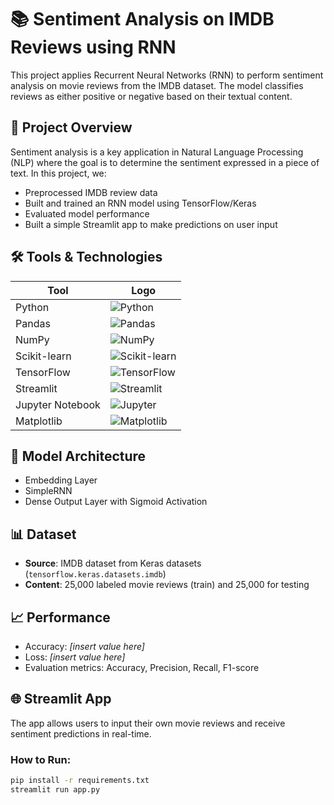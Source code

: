 # 📚 Sentiment Analysis on IMDB Reviews using RNN

This project applies Recurrent Neural Networks (RNN) to perform sentiment analysis on movie reviews from the IMDB dataset. The model classifies reviews as either positive or negative based on their textual content.

## 🚀 Project Overview

Sentiment analysis is a key application in Natural Language Processing (NLP) where the goal is to determine the sentiment expressed in a piece of text. In this project, we:

- Preprocessed IMDB review data
- Built and trained an RNN model using TensorFlow/Keras
- Evaluated model performance
- Built a simple Streamlit app to make predictions on user input

## 🛠️ Tools & Technologies

| Tool           | Logo |
|----------------|------|
| Python         | ![Python](https://img.shields.io/badge/Python-3776AB?style=for-the-badge&logo=python&logoColor=white) |
| Pandas         | ![Pandas](https://img.shields.io/badge/Pandas-150458?style=for-the-badge&logo=pandas&logoColor=white) |
| NumPy          | ![NumPy](https://img.shields.io/badge/NumPy-013243?style=for-the-badge&logo=numpy&logoColor=white) |
| Scikit-learn   | ![Scikit-learn](https://img.shields.io/badge/Scikit--learn-F7931E?style=for-the-badge&logo=scikit-learn&logoColor=white) |
| TensorFlow     | ![TensorFlow](https://img.shields.io/badge/TensorFlow-FF6F00?style=for-the-badge&logo=tensorflow&logoColor=white) |
| Streamlit      | ![Streamlit](https://img.shields.io/badge/Streamlit-FF4B4B?style=for-the-badge&logo=streamlit&logoColor=white) |
| Jupyter Notebook | ![Jupyter](https://img.shields.io/badge/Jupyter-F37626?style=for-the-badge&logo=jupyter&logoColor=white) |
| Matplotlib     | ![Matplotlib](https://img.shields.io/badge/Matplotlib-11557C?style=for-the-badge&logo=matplotlib&logoColor=white) |



## 🧠 Model Architecture

- Embedding Layer
- SimpleRNN 
- Dense Output Layer with Sigmoid Activation

## 📊 Dataset

- **Source**: IMDB dataset from Keras datasets (`tensorflow.keras.datasets.imdb`)
- **Content**: 25,000 labeled movie reviews (train) and 25,000 for testing

## 📈 Performance

- Accuracy: *[insert value here]*
- Loss: *[insert value here]*
- Evaluation metrics: Accuracy, Precision, Recall, F1-score

## 🌐 Streamlit App

The app allows users to input their own movie reviews and receive sentiment predictions in real-time.

### How to Run:

```bash
pip install -r requirements.txt
streamlit run app.py
